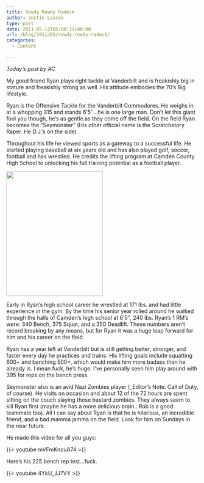 ```yaml
---
title: Rowdy Rowdy Radeck
author: Justin Lascek
type: post
date: 2011-05-12T05:00:11+00:00
url: /blog/2011/05/rowdy-rowdy-radeck/
categories:
  - Content

---
```

_Today&#8217;s post by AC_
  

  
My good friend Ryan plays right tackle at Vanderbilt and is freakishly big in stature and freakishly strong as well. His attitude embodies the 70&#8217;s Big lifestyle.
  

  
Ryan is the Offensive Tackle for the Vanderbilt Commodores. He weighs in at a whopping 315 and stands 6&#8217;5&#8243;&#8230;he is one large man. Don&#8217;t let this giant fool you though, he&#8217;s as gentle as they come off the field. On the field Ryan becomes the &#8220;Seymonster&#8221; (His other official name is the Scratchetory Raper. He D.J.&#8217;s on the side) .
  

  
Throughout his life he viewed sports as a gateway to a successful life. He started playing baseball at six years old and has also played golf, soccer, football and has wrestled. He credits the lifting program at Camden County High School to unlocking his full training potential as a football player.
  

  
[<img src="/ac/files/2011/05/230395_10150239359745944_699770943_9129952_6758578_n.jpg" alt="" width="253" height="326" class="aligncenter size-full wp-image-192" />][1]
  

  
Early in Ryan&#8217;s high school career he wrestled at 171 lbs. and had little experience in the gym. By the time his senior year rolled around he walked through the halls of Camden&#8217;s high school at 6&#8217;5&#8243;, 240 lbs. Ryan&#8217;s 1 RM&#8217;s were: 340 Bench, 375 Squat, and a 350 Deadlift. These numbers aren&#8217;t record breaking by any means, but for Ryan it was a huge leap forward for him and his career on the field.
  

  
Ryan has a year left at Vanderbilt but is still getting better, stronger, and faster every day he practices and trains. His lifting goals include squatting 600+ and benching 500+, which would make him more badass than he already is. I mean fuck, he&#8217;s huge. I&#8217;ve personally seen him play around with 395 for reps on the bench press.
  

  
Seymonster also is an avid Nazi Zombies player (_Editor&#8217;s Note: Call of Duty, of course). He visits on occasion and about 12 of the 72 hours are spent sitting on the couch slaying those bastard zombies. They always seem to kill Ryan first (maybe he has a more delicious brain&#8230;Rob is a good teammate too). All I can say about Ryan is that he is hilarious, an incredible friend, and a bad mamma jamma on the field. Look for him on Sundays in the near future.
  

  
He made this video for all you guys:
  
{{< youtube mVFmKncuA74 >}}
  

  
Here&#8217;s his 225 bench rep test&#8230;fuck.
  
{{< youtube 4YkU_jlJ7VY >}}  
</p>

 [1]: /ac/files/2011/05/230395_10150239359745944_699770943_9129952_6758578_n.jpg

